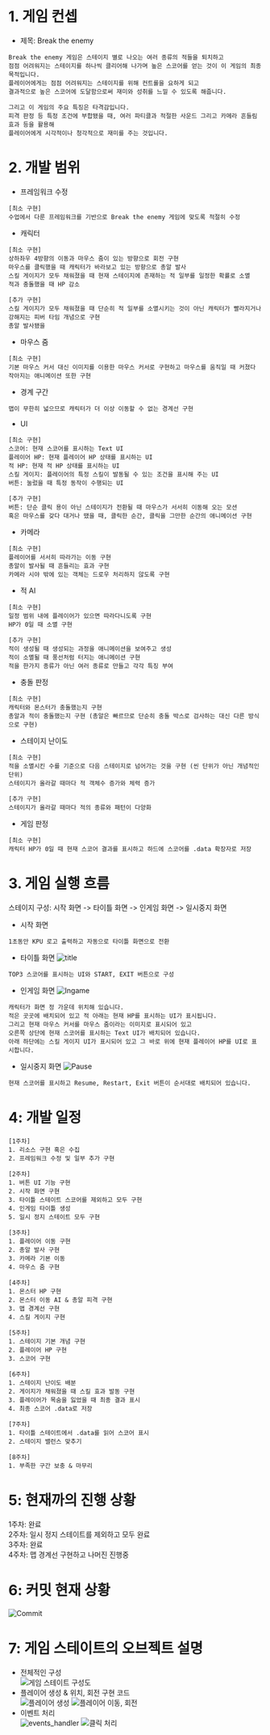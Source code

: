 # 1. 게임 컨셉
* 제목: Break the enemy
```
Break the enemy 게임은 스테이지 별로 나오는 여러 종류의 적들을 퇴치하고 
점점 어려워지는 스테이지를 하나씩 클리어해 나가며 높은 스코어를 얻는 것이 이 게임의 최종 목적입니다. 
플레이어에게는 점점 어려워지는 스테이지를 위해 컨트롤을 요하게 되고 
결과적으로 높은 스코어에 도달함으로써 재미와 성취를 느낄 수 있도록 해줍니다.

그리고 이 게임의 주요 특징은 타격감입니다. 
피격 판정 등 특정 조건에 부합됐을 때, 여러 파티클과 적절한 사운드 그리고 카메라 흔들림 효과 등을 활용해 
플레이어에게 시각적이나 청각적으로 재미를 주는 것입니다.
```

# 2. 개발 범위
* 프레임워크 수정
```
[최소 구현]
수업에서 다룬 프레임워크를 기반으로 Break the enemy 게임에 맞도록 적절히 수정
```
* 캐릭터
```
[최소 구현]
상하좌우 4방향의 이동과 마우스 줌이 있는 방향으로 회전 구현
마우스를 클릭했을 때 캐릭터가 바라보고 있는 방향으로 총알 발사
스킬 게이지가 모두 채워졌을 때 현재 스테이지에 존재하는 적 일부를 일정한 확률로 소멸
적과 충돌했을 때 HP 감소

[추가 구현]
스킬 게이지가 모두 채워졌을 때 단순히 적 일부를 소멸시키는 것이 아닌 캐릭터가 빨라지거나 강해지는 피버 타임 개념으로 구현
총알 발사됐을 
```
* 마우스 줌
```
[최소 구현]
기본 마우스 커서 대신 이미지를 이용한 마우스 커서로 구현하고 마우스를 움직일 때 커졌다 작아지는 애니메이션 또한 구현
```
* 경계 구간
```
맵이 무한히 넓으므로 캐릭터가 더 이상 이동할 수 없는 경계선 구현
```
* UI
```
[최소 구현]
스코어: 현재 스코어를 표시하는 Text UI
플레이어 HP: 현재 플레이어 HP 상태를 표시하는 UI
적 HP: 현재 적 HP 상태를 표시하는 UI
스킬 게이지: 플레이어의 특정 스킬이 발동될 수 있는 조건을 표시해 주는 UI
버튼: 눌렀을 때 특정 동작이 수행되는 UI

[추가 구현]
버튼: 단순 클릭 용이 아닌 스테이지가 전환될 때 마우스가 서서히 이동해 오는 모션 
혹은 마우스를 갖다 대거나 땠을 때, 클릭한 순간, 클릭을 그만한 순간의 애니메이션 구현
```
* 카메라
```
[최소 구현]
플레이어를 서서히 따라가는 이동 구현
총알이 발사될 때 흔들리는 효과 구현
카메라 시야 밖에 있는 객체는 드로우 처리하지 않도록 구현
```
* 적 AI
```
[최소 구현]
일정 범위 내에 플레이어가 있으면 따라다니도록 구현
HP가 0일 때 소멸 구현

[추가 구현]
적이 생성될 때 생성되는 과정을 애니메이션을 보여주고 생성
적이 소멸될 때 풍선처럼 터지는 애니메이션 구현
적을 한가지 종류가 아닌 여러 종류로 만들고 각각 특징 부여
```
* 충돌 판정
```
[최소 구현]
캐릭터와 몬스터가 충돌했는지 구현
총알과 적이 충돌했는지 구현 (총알은 빠르므로 단순히 충돌 박스로 검사하는 대신 다른 방식으로 구현)
```
* 스테이지 난이도
```
[최소 구현]
적을 소멸시킨 수를 기준으로 다음 스테이지로 넘어가는 것을 구현 (씬 단위가 아닌 개념적인 단위)
스테이지가 올라갈 때마다 적 객체수 증가와 체력 증가

[추가 구현]
스테이지가 올라갈 때마다 적의 종류와 패턴이 다양화
```
* 게임 판정
```
[최소 구현]
캐릭터 HP가 0일 때 현재 스코어 결과를 표시하고 하드에 스코어를 .data 확장자로 저장
```

# 3. 게임 실행 흐름
스테이지 구성: 시작 화면 -> 타이틀 화면 -> 인게임 화면 -> 일시중지 화면
* 시작 화면
```
1초동안 KPU 로고 출력하고 자동으로 타이틀 화면으로 전환
```
* 타이틀 화면
![title](https://user-images.githubusercontent.com/55614876/95649772-328ba580-0b1a-11eb-9eae-b8f60a131d01.png)
```
TOP3 스코어를 표시하는 UI와 START, EXIT 버튼으로 구성
```
* 인게임 화면
![Ingame](https://user-images.githubusercontent.com/55614876/95649807-6b2b7f00-0b1a-11eb-9c4c-9571b1e7628c.png)
```
캐릭터가 화면 정 가운데 위치해 있습니다.
적은 곳곳에 배치되어 있고 적 아래는 현재 HP를 표시하는 UI가 표시됩니다.
그리고 현재 마우스 커서를 마우스 줌이라는 이미지로 표시되어 있고
오른쪽 상단에 현재 스코어를 표시하는 Text UI가 배치되어 있습니다.
아래 하단에는 스킬 게이지 UI가 표시되어 있고 그 바로 위에 현재 플레이어 HP를 UI로 표시합니다.
```
* 일시중지 화면
![Pause](https://user-images.githubusercontent.com/55614876/95649654-91045400-0b19-11eb-8ca8-fc50809340f4.png)
```
현재 스코어를 표시하고 Resume, Restart, Exit 버튼이 순서대로 배치되어 있습니다.
```

# 4: 개발 일정
```
[1주차]
1. 리소스 구현 혹은 수집
2. 프레임워크 수정 및 일부 추가 구현

[2주차]
1. 버튼 UI 기능 구현
2. 시작 화면 구현
3. 타이틀 스테이트 스코어를 제외하고 모두 구현
4. 인게임 타이틀 생성
5. 일시 정지 스테이트 모두 구현

[3주차]
1. 플레이어 이동 구현
2. 총알 발사 구현
3. 카메라 기본 이동
4. 마우스 줌 구현

[4주차]
1. 몬스터 HP 구현
2. 몬스터 이동 AI & 총알 피격 구현
3. 맵 경계선 구현
4. 스킬 게이지 구현

[5주차]
1. 스테이지 기본 개념 구현
2. 플레이어 HP 구현
3. 스코어 구현

[6주차]
1. 스테이지 난이도 배분
2. 게이지가 채워졌을 때 스킬 효과 발동 구현
3. 플레이어가 목숨을 잃었을 때 최종 결과 표시
4. 최종 스코어 .data로 저장

[7주차]
1. 타이틀 스테이트에서 .data를 읽어 스코어 표시
2. 스테이지 밸런스 맞추기

[8주차]
1. 부족한 구간 보충 & 마무리
```

# 5: 현재까의 진행 상황
1주차: 완료  
2주차: 일시 정지 스테이트를 제외하고 모두 완료  
3주차: 완료  
4주차: 맵 경계선 구현하고 나머진 진행중  

# 6: 커밋 현재 상황
![Commit](https://user-images.githubusercontent.com/55614876/99954273-d331de00-2dc5-11eb-80e4-9f8469e09662.PNG)

# 7: 게임 스테이트의 오브젝트 설명
* 전체적인 구성  
![게임 스테이트 구성도](https://user-images.githubusercontent.com/55614876/99956285-222d4280-2dc9-11eb-91c4-844c2f1a8ccb.PNG)
* 플레이어 생성 & 위치, 회전 구현 코드  
![플레이어 생성](https://user-images.githubusercontent.com/55614876/99956998-548b6f80-2dca-11eb-8daa-9d05a956aff9.PNG)
![플레이어  이동, 회전](https://user-images.githubusercontent.com/55614876/99957000-55240600-2dca-11eb-97bd-00645dc2ed69.PNG)  
* 이벤트 처리  
![events_handler](https://user-images.githubusercontent.com/55614876/99957289-cfed2100-2dca-11eb-85c7-b61d0f0cfefb.PNG)
![클릭 처리](https://user-images.githubusercontent.com/55614876/99957387-f743ee00-2dca-11eb-817f-90679d3cd900.PNG)
